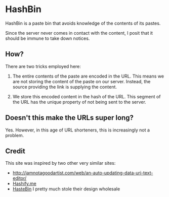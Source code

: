 # HashBin

HashBin is a paste bin that avoids knowledge of the contents of its pastes.

Since the server never comes in contact with the content, I posit that it
should be immune to take down notices.

## How?

There are two tricks employed here:

1. The entire contents of the paste are encoded in the URL. This means we are
not storing the content of the paste on our server. Instead, the source
providing the link is supplying the content.

2. We store this encoded content in the hash of the URL. This segment of the
URL has the unique property of not being sent to the server.

## Doesn't this make the URLs super long?

Yes. However, in this age of URL shorteners, this is increasingly not
a problem.

## Credit

This site was inspired by two other very similar sites:

- http://iamnotagoodartist.com/web/an-auto-updating-data-uri-text-editor/
- [Hashify.me](http://bit.ly/dXYxGU)
- [HasteBin](http://hastebin.com/) I pretty much stole their design wholesale
